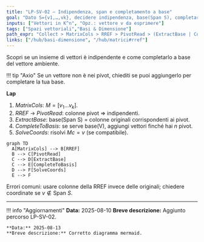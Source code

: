 ```yaml
---
title: "LP-SV-02 — Indipendenza, span e completamento a base"
goal: "Dato S={v1,…,vk}, decidere indipendenza, base(Span S), completare a base(V), e coordinatizzare v."
inputs: ["Vettori in K^n", "Opz.: vettore v da esprimere"]
tags: ["Spazi vettoriali","Basi & Dimensione"]
path_expr: "Collect > MatrixCols > RREF > PivotRead > (ExtractBase | CompleteToBasis) > (Coords? > SolveCoords : Skip) > Wrap"
links: ["/hub/basi-dimensione", "/hub/matrici#rref"]
---
```


Scopri se un insieme di vettori è indipendente e come completarlo a base del vettore ambiente.

!!! tip "Axio"
    Se un vettore non è nei pivot, chiediti se puoi aggiungerlo per completare la tua base.

**Lap**  
1) *MatrixCols*: $M=[v_1\dots v_k]$.  
2) *RREF* → *PivotRead*: colonne pivot ⇒ indipendenti.  
3) *ExtractBase*: base(Span S) = colonne originali corrispondenti ai pivot.  
4) *CompleteToBasis*: se serve base(V), aggiungi vettori finché hai $n$ pivot.  
5) *SolveCoords*: risolvi $M c = v$ (se compatibile).

```mermaid
graph TD
  A[MatrixCols] --> B[RREF]
  B --> C[PivotRead]
  C --> D[ExtractBase]
  C --> E[CompleteToBasis]
  D --> F[SolveCoords]
  E --> F
```

Errori comuni: usare colonne della RREF invece delle originali; chiedere coordinate se $v\notin \text{Span }S$.

---

!!! info "Aggiornamenti"
    **Data:** 2025-08-10
    **Breve descrizione:** Aggiunto percorso LP-SV-02.

    **Data:** 2025-08-13
    **Breve descrizione:** Corretto diagramma mermaid.
